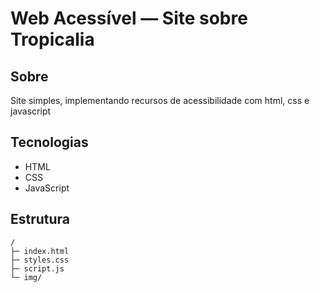 # Web Acessível — Site sobre Tropicalia

## Sobre
Site simples, implementando recursos de acessibilidade com html, css e javascript

## Tecnologias
- HTML
- CSS
- JavaScript

## Estrutura
```
/
├─ index.html
├─ styles.css
├─ script.js
└─ img/
```
